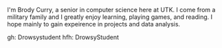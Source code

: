 I'm Brody Curry, a senior in computer science here at UTK. I come from a military family and I greatly enjoy learning, playing games, and reading. I hope mainly to gain expeirence in 
projects and data analysis. 

gh: Drowsystudent
hfh: DrowsyStudent

